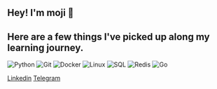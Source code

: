 ## Hey! I'm moji 👋

## Here are a few things I've picked up along my learning journey.
![Python](https://img.shields.io/badge/-Python-000?&logo=Python)
![Git](https://img.shields.io/badge/git%20-%23F05033.svg?&style=for-the-badge&logo=git&logoColor=white)
![Docker](https://img.shields.io/badge/docker%20-%230db7ed.svg?&style=for-the-badge&logo=docker&logoColor=white)
![Linux](https://img.shields.io/badge/-Linux-000?&logo=Linux)
![SQL](https://img.shields.io/badge/-SQL-000?style=for-the-badge&logo=MySQL&logoColor=4479A1)
![Redis](https://img.shields.io/badge/-Redis-000?&logo=Redis)
![Go](https://img.shields.io/badge/Go-00ADD8?logo=Go&logoColor=white&style=for-the-badge)

[Linkedin](linkedin.com/in/mojtabangh/)
[Telegram](t.me/Mojtaba_Naghavi)
<!--
**mojtabangh/mojtabangh** is a ✨ _special_ ✨ repository because its `README.md` (this file) appears on your GitHub profile.

Here are some ideas to get you started:

- 🔭 I’m currently working on ...
- 🌱 I’m currently learning ...
- 👯 I’m looking to collaborate on ...
- 🤔 I’m looking for help with ...
- 💬 Ask me about ...
- 📫 How to reach me: ...
- 😄 Pronouns: ...
- ⚡ Fun fact: ...
-->
